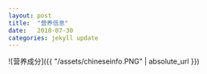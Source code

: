 ```yaml
---
layout: post
title:  "营养信息"
date:   2018-07-30
categories: jekyll update
---
```

  ![营养成分]({{ "/assets/chineseinfo.PNG" | absolute_url }})
